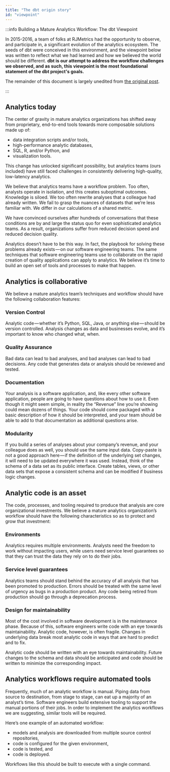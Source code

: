 ```yaml
---
title: "The dbt origin story"
id: "viewpoint"
---
```


:::info Building a Mature Analytics Workflow: The dbt Viewpoint

In 2015-2016, a team of folks at RJMetrics had the opportunity to observe, and participate in, a significant evolution of the analytics ecosystem. The seeds of dbt were conceived in this environment, and the viewpoint below was written to reflect what we had learned and how we believed the world should be different. **dbt is our attempt to address the workflow challenges we observed, and as such, this viewpoint is the most foundational statement of the dbt project's goals.**

The remainder of this document is largely unedited from [the original post](https://blog.getdbt.com/building-a-mature-analytics-workflow/).

:::

## Analytics today

The center of gravity in mature analytics organizations has shifted away from proprietary, end-to-end tools towards more composable solutions made up of:

- data integration scripts and/or tools,
- high-performance analytic databases,
- SQL, R, and/or Python, and
- visualization tools.

This change has unlocked significant possibility, but analytics teams (ours included) have still faced challenges in consistently delivering high-quality, low-latency analytics.

We believe that analytics teams have a workflow problem. Too often, analysts operate in isolation, and this creates suboptimal outcomes. Knowledge is siloed. We too often rewrite analyses that a colleague had already written. We fail to grasp the nuances of datasets that we’re less familiar with. We differ in our calculations of a shared metric.

We have convinced ourselves after hundreds of conversations that these conditions are by and large the status quo for even sophisticated analytics teams. As a result, organizations suffer from reduced decision speed and reduced decision quality.

Analytics doesn’t have to be this way. In fact, the playbook for solving these problems already exists — on our software engineering teams. The same techniques that software engineering teams use to collaborate on the rapid creation of quality applications can apply to analytics. We believe it’s time to build an open set of tools and processes to make that happen.

## Analytics is collaborative
We believe a mature analytics team’s techniques and workflow should have the following collaboration features:

### Version Control
Analytic code — whether it’s Python, SQL, Java, or anything else — should be version controlled. Analysis changes as data and businesses evolve, and it’s important to know who changed what, when.

### Quality Assurance
Bad data can lead to bad analyses, and bad analyses can lead to bad decisions. Any code that generates data or analysis should be reviewed and tested.

### Documentation
Your analysis is a software application, and, like every other software application, people are going to have questions about how to use it. Even though it might seem simple, in reality the “Revenue” line you’re showing could mean dozens of things. Your code should come packaged with a basic description of how it should be interpreted, and your team should be able to add to that documentation as additional questions arise.

### Modularity
If you build a series of analyses about your company’s revenue, and your colleague does as well, you should use the same input data. Copy-paste is not a good approach here — if the definition of the underlying set changes, it will need to be updated everywhere it was used. Instead, think of the schema of a data set as its public interface. Create tables, <Term id="view">views</Term>, or other data sets that expose a consistent schema and can be modified if business logic changes.

## Analytic code is an asset
The code, processes, and tooling required to produce that analysis are core organizational investments. We believe a mature analytics organization’s workflow should have the following characteristics so as to protect and grow that investment:

### Environments
Analytics requires multiple environments. Analysts need the freedom to work without impacting users, while users need service level guarantees so that they can trust the data they rely on to do their jobs.

### Service level guarantees
Analytics teams should stand behind the accuracy of all analysis that has been promoted to production. Errors should be treated with the same level of urgency as bugs in a production product. Any code being retired from production should go through a deprecation process.

### Design for maintainability
Most of the cost involved in software development is in the maintenance phase. Because of this, software engineers write code with an eye towards maintainability. Analytic code, however, is often fragile. Changes in underlying data break most analytic code in ways that are hard to predict and to fix.

Analytic code should be written with an eye towards maintainability. Future changes to the schema and data should be anticipated and code should be written to minimize the corresponding impact.

## Analytics workflows require automated tools
Frequently, much of an analytic workflow is manual. Piping data from source to destination, from stage to stage, can eat up a majority of an analyst’s time. Software engineers build extensive tooling to support the manual portions of their jobs. In order to implement the analytics workflows we are suggesting, similar tools will be required.

Here’s one example of an automated workflow:

- models and analysis are downloaded from multiple source control repositories,
- code is configured for the given environment,
- code is tested, and
- code is deployed.

Workflows like this should be built to execute with a single command.
